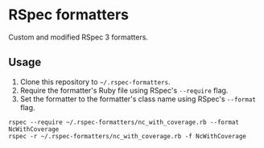 # RSpec formatters
Custom and modified RSpec 3 formatters.

## Usage
1. Clone this repository to `~/.rspec-formatters`.
2. Require the formatter's Ruby file using RSpec's `--require` flag.
3. Set the formatter to the formatter's class name using RSpec's `--format` flag.

```
rspec --require ~/.rspec-formatters/nc_with_coverage.rb --format NcWithCoverage
rspec -r ~/.rspec-formatters/nc_with_coverage.rb -f NcWithCoverage
```
